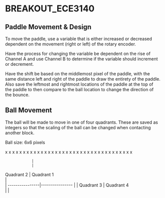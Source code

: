 # BREAKOUT_ECE3140


## Paddle Movement & Design
To move the paddle, use a variable that is either increased or decreased dependent on the movement (right or left) of the rotary encoder.

Have the process for changing the variable be dependent on the rise of Channel A and use Channel B to determine if the variable should increment or decrement.

Have the shift be based on the middlemost pixel of the paddle, with the same distance left and right of the paddle to draw the entirety of the paddle. Also save the leftmost and rightmost locations of the paddle at the top of the paddle to then compare to the ball location to change the direction of the bounce.

## Ball Movement

The ball will be made to move in one of four quadrants. These are saved as integers so that the scaling of the ball can be changed when contacting another block.

Ball size: 6x6 pixels

 x x x x x x
 x x x x x x
 x x x x x x
 x x x x x x
 x x x x x x
 x x x x x x

                |
                |
   Quadrant 2   |    Quadrant 1   
                |    
                |
----------------|----------------
                |
                |
   Quadrant 3   |    Quadrant 4   
                |
                |
